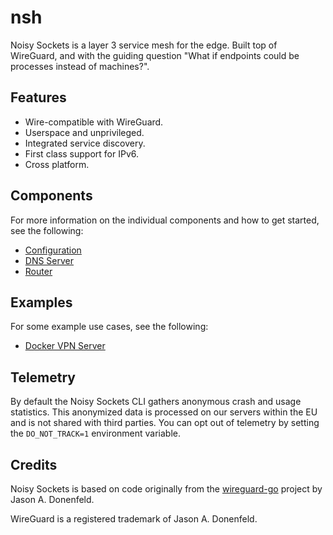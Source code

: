 # nsh

Noisy Sockets is a layer 3 service mesh for the edge. Built top of WireGuard, 
and with the guiding question "What if endpoints could be processes instead of 
machines?".

## Features

* Wire-compatible with WireGuard.
* Userspace and unprivileged.
* Integrated service discovery.
* First class support for IPv6.
* Cross platform.

## Components

For more information on the individual components and how to get started, see the following:

* [Configuration](./docs/config.md)
* [DNS Server](./docs/dns.md)
* [Router](./docs/router.md)

## Examples

For some example use cases, see the following: 

* [Docker VPN Server](./docs/docker_vpn.md)

## Telemetry

By default the Noisy Sockets CLI gathers anonymous crash and usage statistics. 
This anonymized data is processed on our servers within the EU and is not shared 
with third parties. You can opt out of telemetry by setting the `DO_NOT_TRACK=1` 
environment variable.

## Credits

Noisy Sockets is based on code originally from the [wireguard-go](https://git.zx2c4.com/wireguard-go) project by Jason A. Donenfeld.

WireGuard is a registered trademark of Jason A. Donenfeld.